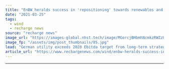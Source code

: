 ```yaml
---
title: "EnBW heralds success in 'repositioning' towards renewables and grids"
date: "2021-03-25"
tags: 
  - wind
  - recharge news
source: "recharge news"
image_url: "https://images-global.nhst.tech/image/MGorcjBHbmhNcmkzRWZzUmVNQ0k4SkNBUFJybW1YR3hrL1dWWmxIT0FnTT0=/nhst/binary/931c9f0d6d601b8c45d89e5a68fec97d"
image_fp: "/assets/img/post_thumbnails/85.jpg"
lead: "German utility exceeds 2020 Ebitda target from long-term strategic programme to 'align with the needs of the energy transition'"
article_url: "https://www.rechargenews.com/wind/enbw-heralds-success-in-repositioning-towards-renewables-and-grids/2-1-987351"
---
```


---
